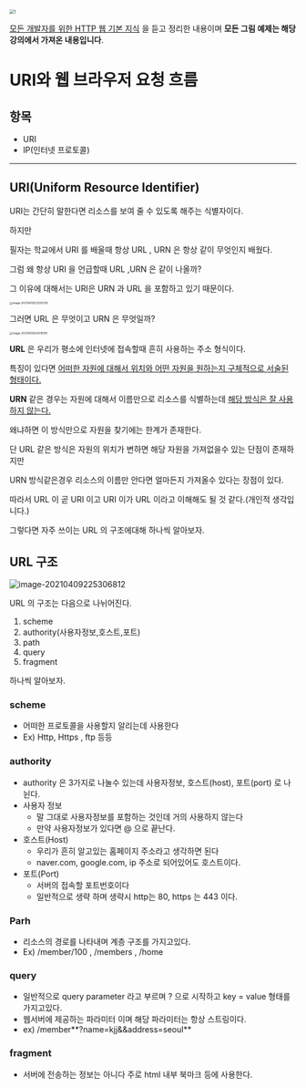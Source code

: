 <img src="https://cdn.inflearn.com/public/files/courses/326277/4df75704-dd5d-403f-be3c-6860251d4326/326277-kor-b.jpg" alt="1" style="zoom: 50%;" />

[모든 개발자를 위한 HTTP 웹 기본 지식](https://www.inflearn.com/course/http-웹-네트워크/dashboard) 을 듣고 정리한 내용이며 **모든 그림 예제는 해당 강의에서 가져온 내용입니다**.



# URI와 웹 브라우저 요청 흐름

## 항목

- URI
- IP(인터넷 프로토콜)

------------



## URI(Uniform Resource Identifier)

URI는 간단히 말한다면 리소스를 보여 줄 수 있도록 해주는 식별자이다.



하지만 



필자는 학교에서 URI 를 배울때 항상 URL , URN 은 항상 같이 무엇인지 배웠다.

그럼 왜 항상 URI 을 언급할때 URL ,URN 은 같이 나올까?



그 이유에 대해서는 URI은 URN 과 URL 을 포함하고 있기 때문이다.

<img src="https://tva1.sinaimg.cn/large/008eGmZEgy1gpdtkechizj31hc0u0gy5.jpg" alt="image-20210409223555795" style="zoom: 33%;" />

그러면 URL 은 무엇이고 URN 은 무엇일까?

<img src="https://tva1.sinaimg.cn/large/008eGmZEgy1gpduskbrb7j31hc0u0dsh.jpg" alt="image-20210409224018190" style="zoom:33%;" />



**URL** 은 우리가 평소에 인터넷에 접속할때 흔히 사용하는 주소 형식이다.

특징이 있다면 <u>어떠한 자원에 대해서 위치와 어떤 자원을 원하는지 구체적으로 서술된 형태이다.</u>



**URN** 같은 경우는 자원에 대해서 이름만으로 리소스를 식별하는데 <u>해당 방식은 잘 사용하지 않는다.</u>

왜냐하면 이 방식만으로 자원을 찾기에는 한계가 존재한다. 

단 URL 같은 방식은 자원의 위치가 변하면 해당 자원을 가져없을수 있는 단점이 존재하지만

URN 방식같은경우 리소스의 이름만 안다면 얼마든지 가져올수 있다는 장점이 있다.



따라서 URL 이 곧 URI 이고 URI 이가 URL 이라고 이해해도 될 것 같다.(개인적 생각입니다.)



그렇다면 자주 쓰이는 URL 의 구조에대해 하나씩 알아보자.





## URL 구조

![image-20210409225306812](https://tva1.sinaimg.cn/large/008eGmZEgy1gpdu206rlvj32j60juwj8.jpg)



URL 의 구조는 다음으로 나뉘어진다.

1. scheme
2. authority(사용자정보,호스트,포트)
3. path
4. query
5. fragment



하나씩 알아보자.



### scheme

- 어떠한 프로토콜을 사용할지 알리는데 사용한다
- Ex) Http, Https , ftp 등등



### authority

- authority 은 3가지로 나눌수 있는데 사용자정보, 호스트(host), 포트(port) 로 나뉜다.
- 사용자 정보
  - 말 그대로 사용자정보를 포함하는 것인데 거의 사용하지 않는다
  - 만약 사용자정보가 있다면 @ 으로 끝난다.
- 호스트(Host)
  - 우리가 흔히 알고있는 홈페이지 주소라고 생각하면 된다
  - naver.com, google.com, ip 주소로 되어있어도 호스트이다.
- 포트(Port)
  - 서버의 접속할 포트번호이다
  - 일반적으로 생략 하며 생략시 http는 80, https 는 443 이다.



### Parh

- 리소스의 경로를 나타내며 계층 구조를 가지고있다.
- Ex) /member/100 , /members , /home



### query

-  일반적으로 query parameter  라고 부르며 ? 으로 시작하고  key = value 형태를 가지고있다.
-  웹서버에 제공하는 파라미터 이며 해당 파라미터는 항상 스트링이다.
-  ex) /member**?name=kjj&&address=seoul** 



### fragment

- 서버에 전송하는 정보는 아니다 주로 html 내부 북마크 등에 사용한다.

